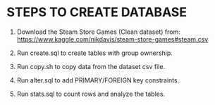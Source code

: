 # STEPS TO CREATE DATABASE

1. Download the Steam Store Games (Clean dataset) from:
https://www.kaggle.com/nikdavis/steam-store-games#steam.csv

2. Run create.sql to create tables with group ownership.

3. Run copy.sh to copy data from the dataset csv file.

4. Run alter.sql to add PRIMARY/FOREIGN key constraints.

5. Run stats.sql to count rows and analyze the tables.
